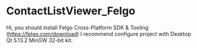 # ContactListViewer_Felgo
Hi, you should install Felgo Cross-Platform SDK & Tooling (https://felgo.com/download)
I recommend configure project with Desktop Qt 5.13.2 MinGW 32-bit kit.
